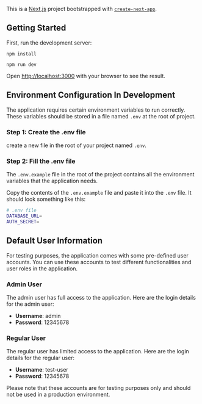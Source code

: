 This is a [Next.js](https://nextjs.org/) project bootstrapped with [`create-next-app`](https://github.com/vercel/next.js/tree/canary/packages/create-next-app).

## Getting Started

First, run the development server:

```
npm install

npm run dev
```

Open [http://localhost:3000](http://localhost:3000) with your browser to see the result.

## Environment Configuration In Development

The application requires certain environment variables to run correctly. These variables should be stored in a file named `.env` at the root of project.

### Step 1: Create the .env file

create a new file in the root of your project named `.env`.

### Step 2: Fill the .env file

The `.env.example` file in the root of the project contains all the environment variables that the application needs.

Copy the contents of the `.env.example` file and paste it into the `.env` file. It should look something like this:

```bash
# .env file
DATABASE_URL=
AUTH_SECRET=
```

## Default User Information

For testing purposes, the application comes with some pre-defined user accounts. You can use these accounts to test different functionalities and user roles in the application.

### Admin User

The admin user has full access to the application. Here are the login details for the admin user:

- **Username**: admin
- **Password**: 12345678

### Regular User

The regular user has limited access to the application. Here are the login details for the regular user:

- **Username**: test-user
- **Password**: 12345678

Please note that these accounts are for testing purposes only and should not be used in a production environment.
